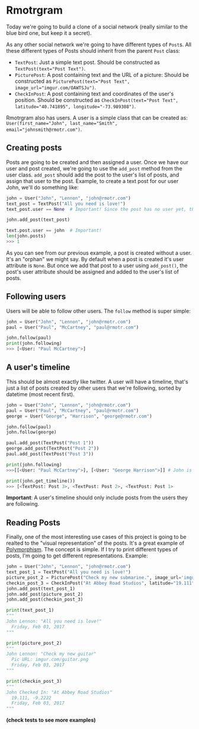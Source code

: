 # Rmotrgram

Today we're going to build a clone of a social network (really similar to the blue bird one, but keep it a secret).

As any other social network we're going to have different types of `Post`s. All these different types of Posts should inherit from the parent `Post` class:

* `TextPost`: Just a simple text post. Should be constructed as `TextPost(text="Post Text")`.
* `PicturePost`: A post containing text and the URL of a picture: Should be constructed as `PicturePost(text="Post Text", image_url="imgur.com/OAWTSJu")`.
* `CheckInPost`: A post containing text and coordinates of the user's position. Should be constructed as `CheckInPost(text="Post Text", latitude="40.741895", longitude="-73.989308")`.

Rmotrgram also has users. A user is a simple class that can be created as: `User(first_name="John", last_name="Smith", email="johnsmith@rmotr.com")`. 

## Creating posts

Posts are going to be created and then assigned a user. Once we have our user and post created, we're going to use the `add_post` method from the user class. `add_post` should add the post to the user's list of posts, and assign that user to the post. Example, to create a text post for our user John, we'll do something like:

```python
john = User("John", "Lennon", "john@rmotr.com")
text_post = TextPost("All you need is love!")
text_post.user == None  # Important! Since the post has no user yet, the user attribute should be None.

john.add_post(text_post)

text.post.user == john  # Important!
len(john.posts)
>>> 1
```

As you can see from our previous example, a post is created without a user. It's an "orphan" we might say. By default when a post is created it's user attribute is `None`. But once we add that post to a user using `add_post()`, the post's user attribute should be assigned and added to the user's list of posts.

## Following users

Users will be able to follow other users. The `follow` method is super simple:

```python
john = User("John", "Lennon", "john@rmotr.com")
paul = User("Paul", "McCartney", "paul@rmotr.com")

john.follow(paul)
print(john.following)
>>> [<User: "Paul McCartney">]
```

## A user's timeline

This should be almost exactly like twitter. A user will have a timeline, that's just a list of posts created by other users that we're following, sorted by datetime (most recent first).

```python
john = User("John", "Lennon", "john@rmotr.com")
paul = User("Paul", "McCartney", "paul@rmotr.com")
george = User("George", "Harrison", "george@rmotr.com")

john.follow(paul)
john.follow(george)

paul.add_post(TextPost("Post 1"))
george.add_post(TextPost("Post 2"))
paul.add_post(TextPost("Post 3"))

print(john.following)
>>>[[<User: "Paul McCartney">], [<User: "George Harrison">]] # John is following Paul and George

print(john.get_timeline())
>>> [<TextPost: Post 3>, <TextPost: Post 2>, <TextPost: Post 1> 
```

**Important**: A user's timeline should only include posts from the users they are following.

## Reading Posts

Finally, one of the most interesting use cases of this project is going to be realted to the "visual representation" of the posts. It's a great example of [Polymorphism](https://en.wikipedia.org/wiki/Polymorphism_(computer_science)). The concept is simple. If I try to print different types of posts, I'm going to get different representations. Example:


```python
john = User("John", "Lennon", "john@rmotr.com")
text_post_1 = TextPost("All you need is love!")
picture_post_2 = PicturePost("Check my new submarine.", image_url='imgur.com/submarine.jpg')
checkin_post_3 = CheckInPost("At Abbey Road Studios", latitude="19.111", longitude="-9.2222")
john.add_post(text_post_1)
john.add_post(picture_post_2)
john.add_post(checkin_post_3)

print(text_post_1)
"""
John Lennon: "All you need is love!"
  Friday, Feb 03, 2017
"""

print(picture_post_2)
"""
John Lennon: "Check my new guitar"
  Pic URL: imgur.com/guitar.png
  Friday, Feb 03, 2017
"""

print(checkin_post_3)
"""
John Checked In: "At Abbey Road Studios"
  19.111, -9.2222
  Friday, Feb 03, 2017
"""
```
**(check tests to see more examples)**
